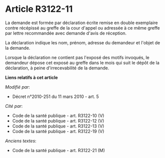 # Article R3122-11

La demande est formée par déclaration écrite remise en double exemplaire contre récépissé au greffe de la cour d'appel ou
adressée à ce même greffe par lettre recommandée avec demande d'avis de réception. 

La déclaration indique les nom, prénom, adresse du demandeur et l'objet de la demande. 

Lorsque la déclaration ne contient pas l'exposé des motifs invoqués, le demandeur dépose cet exposé au greffe dans le mois
qui suit le dépôt de la déclaration, à peine d'irrecevabilité de la demande.

**Liens relatifs à cet article**

_Modifié par_:

  - Décret n°2010-251 du 11 mars 2010 - art. 5

_Cité par_:

  - Code de la santé publique - art. R3122-10 (V)
  - Code de la santé publique - art. R3122-12 (V)
  - Code de la santé publique - art. R3122-13 (V)
  - Code de la santé publique - art. R3122-19 (V)

_Anciens textes_:

  - Code de la santé publique - art. R3122-21 (M)

